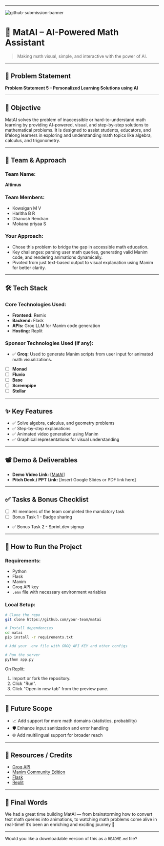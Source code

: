 
---

![github-submission-banner](https://github.com/user-attachments/assets/a1493b84-e4e2-456e-a791-ce35ee2bcf2f)

# 🚀 MatAI – AI-Powered Math Assistant

> Making math visual, simple, and interactive with the power of AI.

---

## 📌 Problem Statement

**Problem Statement 5 – Personalized Learning Solutions using AI**

---

## 🎯 Objective

MatAI solves the problem of inaccessible or hard-to-understand math learning by providing AI-powered, visual, and step-by-step solutions to mathematical problems. It is designed to assist students, educators, and lifelong learners in exploring and understanding math topics like algebra, calculus, and trigonometry.

---

## 🧠 Team & Approach

### Team Name:  
**Altimus**

### Team Members:  
- Kowsigan M V  
- Haritha B R
- Dhanush Rendran 
- Mokana priyaa S

### Your Approach:  
- Chose this problem to bridge the gap in accessible math education.
- Key challenges: parsing user math queries, generating valid Manim code, and rendering animations dynamically.
- Pivoted from just text-based output to visual explanation using Manim for better clarity.

---

## 🛠️ Tech Stack

### Core Technologies Used:
- **Frontend:** Remix  
- **Backend:** Flask  
- **APIs:** Groq LLM for Manim code generation  
- **Hosting:** Replit

### Sponsor Technologies Used (if any):
- ✅ **Groq:** Used to generate Manim scripts from user input for animated math visualizations.  
- [ ] **Monad**  
- [ ] **Fluvio**  
- [ ] **Base**  
- [ ] **Screenpipe**  
- [ ] **Stellar**

---

## ✨ Key Features

- ✅ Solve algebra, calculus, and geometry problems  
- ✅ Step-by-step explanations  
- ✅ Animated video generation using Manim  
- ✅ Graphical representations for visual understanding  

---

## 📽️ Demo & Deliverables

- **Demo Video Link:** [[MatAI](https://www.youtube.com/watch?v=3wg_1Ufdyps)]  
- **Pitch Deck / PPT Link:** [Insert Google Slides or PDF link here]  

---

## ✅ Tasks & Bonus Checklist

- [ ] All members of the team completed the mandatory task  
- [ ] Bonus Task 1 - Badge sharing  
- ✅ Bonus Task 2 - Sprint.dev signup  

---

## 🧪 How to Run the Project

### Requirements:
- Python  
- Flask  
- Manim  
- Groq API key  
- `.env` file with necessary environment variables

### Local Setup:
```bash
# Clone the repo
git clone https://github.com/your-team/matai

# Install dependencies
cd matai
pip install -r requirements.txt

# Add your .env file with GROQ_API_KEY and other configs

# Run the server
python app.py
```

On Replit:
1. Import or fork the repository.
2. Click "Run".
3. Click "Open in new tab" from the preview pane.

---

## 🧬 Future Scope

- 📈 Add support for more math domains (statistics, probability)  
- 🛡️ Enhance input sanitization and error handling  
- 🌐 Add multilingual support for broader reach  

---

## 📎 Resources / Credits

- [Groq API](https://groq.com)  
- [Manim Community Edition](https://docs.manim.community/)  
- [Flask](https://flask.palletsprojects.com/)  
- [Replit](https://replit.com)  

---

## 🏁 Final Words

We had a great time building MatAI — from brainstorming how to convert text math queries into animations, to watching math problems come alive in real-time! It’s been an enriching and exciting journey 🎉

---

Would you like a downloadable version of this as a `README.md` file?
